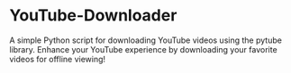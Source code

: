 # YouTube-Downloader
A simple Python script for downloading YouTube videos using the pytube library. Enhance your YouTube experience by downloading your favorite videos for offline viewing!
